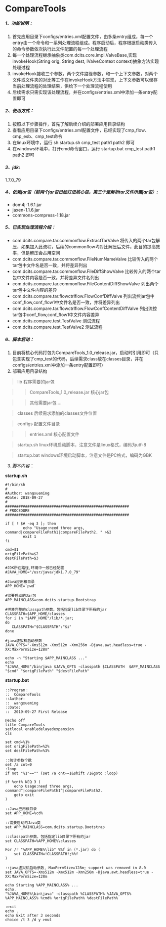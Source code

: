 # CompareTools

##### 1、功能说明：
1. 首先应用目录下configs/entries.xml配置文件，由多条entry组成，每一个entry由一个命令和一系列处理流程组成。程序启动后，程序根据启动类传入的命令参数依次执行此文件配置的每一个处理流程
2. 每一个处理流程继承抽象类com.dcits.core.impl.ValveBase,实现invokeHook(String orig, String dest, IValveContext context)抽象方法实现处理过程
3. invokeHook接收三个参数，两个文件路径参数，和一个上下文参数，对两个文件或文件夹的对比等工作在invokeHook方法中实现，上下文参数可以储存当前处理流程的处理结果，供给下一个处理流程使用
4. 后续需求只需实现该处理流程，并在configs/entries.xml中添加一条entry配置即可

#####  2、使用方式：
1. 按照以下步骤操作，首先了解后续介绍的部署应用目录结构
2. 查看应用目录下configs/entries.xml配置文件，已经实现了cmp_flow、cmp_esb、cmp_test命令
3. 在linux环境中，运行 sh startup.sh cmp_test path1 path2 即可
4. 在windows环境中，打开cmd命令窗口，运行 startup.bat cmp_test path1 path2 即可

##### 3、jdk:
1.7.0_79

##### 4、依赖jar包（前两个jar包已经打进核心包，第三个是解析tar文件所需jar包）:

* dom4j-1.6.1.jar
* jaxen-1.1.6.jar
* commons-compress-1.18.jar

##### 5、已实现处理流程介绍：
* com.dcits.compare.tar.commonflow.ExtractTarValve 将传入的两个tar包解压，如果加入此流程，后续的commonflow均对比解压后文件，此目的提高效率，但是解压会占用空间
* com.dcits.compare.tar.commonflow.FileNumNameValve 比较传入的两个tar包中文件名是否一致，并将差异列出
* com.dcits.compare.tar.commonflow.FileDiffShowValve 比较传入的两个tar包中文件内容是否一致，并将差异文件名列出
* com.dcits.compare.tar.commonflow.FileContentDiffShowValve 列出两个tar包中文件内容的差异
* com.dcits.compare.tar.flowctrlflow.FlowConfDiffValve 列出流控jar包中conf_flow,conf_flow1中文件名是否一致，并将差异列出
* com.dcits.compare.tar.flowctrlflow.FlowConfContentDiffValve 列出流控tar包中conf_flow,conf_flow1中文件内容差异
* com.dcits.compare.test.TestValve 测试流程
* com.dcits.compare.test.TestValve2 测试流程

##### 6、脚本启动：
1. 目前将核心代码打包为CompareTools_1.0_release.jar，启动时引用即可（只包含实现了cmp_test的代码，后续需求class放在classes目录，并在configs/entries.xml中添加一条entry配置即可）
2. 部署应用目录结构

> lib 程序需要的jar包

>> CompareTools_1.0_release.jar 核心jar包

>> 其他需要jar包....

> classes 后续需求添加的classes文件位置

> configs 配置文件目录

>> entries.xml 核心配置文件

> startup.sh linux环境启动脚本，注意文件是linux格式，编码为utf-8

> startup.bat windows环境启动脚本，注意文件是PC格式，编码为GBK

3. 脚本内容：

**startup.sh**
```
#!/bin/sh
#
#Author: wangxueming
#Date: 2018-09-27
#
########################################################
# PROCEDURE
########################################################

if [ ! $# -eq 3 ]; then
        echo "Usage:need three args, command|compareFilePath1|compareFilePath2. " >&2
        exit 1
fi

cmd=$1 
origFilePath=$2 
destFilePath=$3

#JDK所在路径,环境中一般已经配置
#JAVA_HOME="/usr/java/jdk1.7.0_79"
 
#Java应用根目录
APP_HOME=`pwd`

#需要启动的Jar包
APP_MAINCLASS=com.dcits.startup.Bootstrap
 
#拼凑完整的classpath参数，包括指定lib目录下所有的jar
CLASSPATH=$APP_HOME/classes
for i in "$APP_HOME"/lib/*.jar; 
do
   CLASSPATH="$CLASSPATH":"$i"
done

#java虚拟机启动参数
JAVA_OPTS="-Xms512m -Xmx512m -Xmn256m -Djava.awt.headless=true -XX:MaxPermSize=128m"

echo -n "Starting $APP_MAINCLASS ..."
echo
"$JAVA_HOME"/bin/java $JAVA_OPTS -classpath $CLASSPATH  $APP_MAINCLASS "$cmd" "$origFilePath" "$destFilePath" 

```

**startup.bat**
```
::Program：
::	CompareTools
::Author:
::	wangxueming
::Date:
::	2019-09-27 First Release

@echo off
title CompareTools
setlocal enabledelayedexpansion
cls

set cmd=%1%
set origFilePath=%2%
set destFilePath=%3%

::统计参数个数
set /a cnt=0
:loop
if not "%1"=="" (set /a cnt+=1&shift /1&goto :loop)

if %cnt% NEQ 3 (
	echo Usage:need three args, command^|compareFilePath1^|compareFilePath2. 
	goto exit
)

::Java应用根目录
set APP_HOME=%cd%

::需要启动的Java类
set APP_MAINCLASS=com.dcits.startup.Bootstrap

::classpath参数，包括指定lib目录下所有的jar
set CLASSPATH=%APP_HOME%\classes

For /r "%APP_HOME%\lib" %%f in (*.jar) do (
	set CLASSPATH=!CLASSPATH!;%%f
)

::java虚拟机启动参数, MaxPermSize=128m; support was removed in 8.0
set JAVA_OPTS=-Xms512m -Xmx512m -Xmn256m -Djava.awt.headless=true -XX:MaxPermSize=128m

echo Starting %APP_MAINCLASS% ...
echo.
"%JAVA_HOME%\bin\java" -classpath %CLASSPATH% %JAVA_OPTS% %APP_MAINCLASS% %cmd% %origFilePath% %destFilePath% 

:exit
echo .
echo Exit after 3 seconds
choice /t 3 /d y >nul
```
